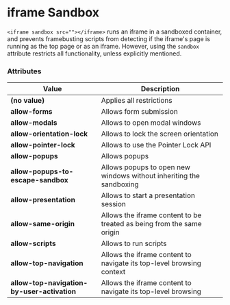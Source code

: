 # iframe Sandbox

`<iframe sandbox src=""></iframe>` runs an iframe in a sandboxed container, and prevents framebusting scripts from detecting if the iframe's page is running as the top page or as an iframe. However, using the `sandbox` attribute restricts all functionality, unless explicitly mentioned.

### Attributes

| Value | 	Description   |
| ------|---------------------|
| **(no value)** | 	Applies all restrictions | 
| **allow-forms** | 	Allows form submission | 
| **allow-modals** | 	Allows to open modal windows | 
| **allow-orientation-lock** | 	Allows to lock the screen orientation | 
| **allow-pointer-lock** | 	Allows to use the Pointer Lock API | 
| **allow-popups** | 	Allows popups | 
| **allow-popups-to-escape-sandbox** | Allows popups to open new windows without inheriting the sandboxing | 
| **allow-presentation** | 	Allows to start a presentation session | 
| **allow-same-origin** | 	Allows the iframe content to be treated as being from the same origin | 
| **allow-scripts** | 	Allows to run scripts | 
| **allow-top-navigation** | 	Allows the iframe content to navigate its top-level browsing context | 
| **allow-top-navigation-by-user-activation** | 	Allows the iframe content to navigate its top-level browsing | context, but only if initiated by user | 
